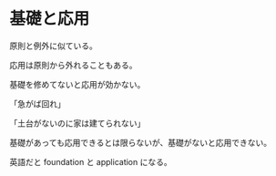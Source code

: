 # 基礎と応用

原則と例外に似ている。

応用は原則から外れることもある。

基礎を修めてないと応用が効かない。

「急がば回れ」

「土台がないのに家は建てられない」

基礎があっても応用できるとは限らないが、基礎がないと応用できない。

英語だと foundation と application になる。
